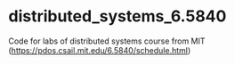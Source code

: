 # distributed_systems_6.5840
Code for labs of distributed systems course from MIT (https://pdos.csail.mit.edu/6.5840/schedule.html)
